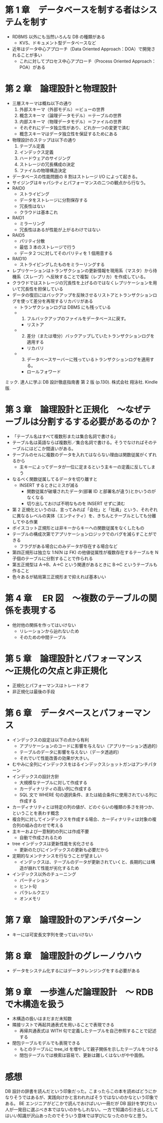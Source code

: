 # 第 1 章　データベースを制する者はシステムを制す

- RDBMS 以外にも当然いろんな DB の種類がある
  - KVS、ドキュメント型データベースなど
- 近年はデータ中心アプローチ（Data Oriented Approach：DOA）で開発されることが多い
  - これに対してプロセス中心アプローチ（Process Oriented Approach：POA）がある

# 第 2 章　論理設計と物理設計

- 三層スキーマは概ね以下の通り
  1. 外部スキーマ（外部モデル）＝ビューの世界
  2. 概念スキーマ（論理データモデル）＝テーブルの世界
  3. 内部スキーマ（物理データモデル）＝ファイルの世界
  - それぞれにデータ独立性があり、どれか一つの変更で済む
  - 概念スキーマはデータ独立性を保証するためにある
- 物理設計のステップは以下の通り
  1. テーブル定義
  2. インデックス定義
  3. ハードウェアのサイジング
  4. ストレージの冗長構成の決定
  5. ファイルの物理構造決定
- データベースの性能問題の 8 割はストレージ I/O によって起きる。
- サイジングはキャパシティとパフォーマンスの二つの観点から行なう。
- RAID0
  - ストライピング
  - データをストレージに分割保存する
  - 冗長性はない
  - クラウドは基本これ
- RAID1
  - ミラーリング
  - 冗長性はあるが性能が上がるわけではない
- RAID5
  - パリティ分散
  - 最低 3 本のストレージで行う
  - データ２つに対してそのパリティを 1 個用意する
- RAID10
  - ストライピングしたものをミラーリングする
- レプリケーションはトランザクションの更新情報を現用系（マスタ）から待機系（スレーブ）へ反映することで複製（レプリカ）を作成している。
- クラウドではストレージの冗長性を上げるのではなくレプリケーションを用いて冗長性を担保している
- データの復旧にはバックアップを反映させるリストアとトランザクションログを使って差分を再現するリカバリがある
  - トランザクションログは DBMS にも残っている
  - 1. フルバックアップのファイルをデータベースに戻す。
    - リストア
  - 2. 差分（または増分）バックアップしていたトランザクションログを適用する
    - リカバリ
  - 3. データベースサーバーに残っているトランザクションログを適用する。
    - ロールフォワード

ミック. 達人に学ぶ DB 設計徹底指南書 第 2 版 (p.130). 株式会社 翔泳社. Kindle 版.

# 第 3 章　論理設計と正規化　～なぜテーブルは分割するする必要があるのか？

- 「テーブル名はすべて複数形または集合名詞で書ける」
- テーブル名は英語ならば複数形／集合名詞で書ける。そうでなければそのテーブルにはどこか間違いがある。
- テーブルのセルに複数のデータを入れてはならない理由は関数従属がくずれるから
  - 主キーによってデータが一位に定まるという主キーの定義に反してしまう
- なるべく関数従属してるデータを切り離すと
  - INSERT するときにミスが減る
    - 関数従属が破壊されたデータ(部署 ID と部署名が違う)とかいうのがなくなる
    - 切り出しておけば不明なものを INSERT せずに済む
- 第 2 正規化というのは、言ってみれば「会社」と「社員」という、それぞれに異なるレベルの実体（エンティティ）を、きちんとテーブルとしても分離してやる作業
- ボイスコット正規形とは非キーからキーへの関数従属をなくしたもの
- テーブルの構成次第でアプリケーションロジックでのバグを減らすことができる
  - フラグがある場合にのみデータが存在する場合など
- 第四正規形は独立な 1:N(N は FK) の他値従属性が複数存在するテーブルを N 子個のテーブルに分割することで作られる
- 第五正規型は A->B、A->C という関連があるときに B->C というテーブルも作ること
- 色々あるが結局第三正規形まで抑えれば基本いい

# 第 4 章　 ER 図　～複数のテーブルの関係を表現する

- 他対他の関係を作ってはいけない
  - リレーションから辿れないため
  - そのための中間テーブル

# 第 5 章　論理設計とパフォーマンス　～正規化の欠点と非正規化

- 正規化とパフォーマンスはトレードオフ
- 非正規化は最後の手段

# 第 6 章　データベースとパフォーマンス

- インデックスの設定は以下の点から有利
  - アプリケーションのコードに影響を与えない（アプリケーション透過的）
  - テーブルのデータに影響を与えない（データ透過的）
  - それでいて性能改善の効果が大きい。
- むやみに全列にインデックスをはるインデックスショットガンはアンチパターン
- インデックスの設計方針
  - 大規模なテーブルに対して作成する
  - カーディナリティの高い列に作成する
  - SQL 文で WHERE 句の選択条件、または結合条件に使用されている列に作成する
- カーディナリティとは特定の列の値が、どのぐらいの種類の多さを持つか、ということを表わす概念
- 複合列に対してインデックスを作成する場合、カーディナリティは対象の複合列の組み合わせで考える
- 主キーおよび一意制約の列には作成不要
  - 自動で作成されるため
- tree インデックスは更新性能を劣化させる
  - 更新のたびにインデックスの更新も必要だから
- 定期的なメンテナンスを行なうことが望ましい
  - インデックスは、テーブルのデータが更新されていくと、長期的には構造が崩れて性能が劣化するため
- インデックス以外のチューニング
  - パーティション
  - ヒント句
  - パラレルクエリ
  - オンメモリ

# 第 7 章　論理設計のアンチパターン

- キーには可変長文字列を使ってはいけない

# 第 8 章　論理設計のグレーノウハウ

- データをシステム化するにはデータクレンジングをする必要がある

# 第 9 章　一歩進んだ論理設計　～ RDB で木構造を扱う

- 木構造の扱いはまだまだ未知数
- 隣接リストで再起共通表式を用いることで表現できる
  - 再帰共通表式は WITH 句で定義したテーブルを自己参照することで記述する
- 閉包テーブルモデルでも表現できる
  - もとのテーブルに tree_id を増やして親子関係を示したテーブルをつける
  - 閉包テーブルでは検索は容易で、更新は難しくはないがやや面倒。

# 感想

DB 設計の辞書を読んだという印象だった。こまったらこの本を読めばどうにかなりそうではあるが、実践向けかと言われればそうではないのかなという印象である。
BE エンジニアがどこかで読んでおけばいい一冊だが DB 設計を学びたい人が一発目に選ぶべき本ではないのかもしれない。一方で知識の引き出しとしてはいい知識が沢山あったのでそういう意味では学びになったのかなと思う。
